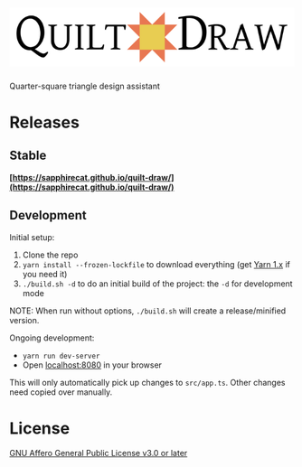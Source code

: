 <h1><picture>
    <source media="(prefers-color-scheme: dark)" srcset="src/images/logo-dk.svg">
    <img alt="Quilt Draw" src="src/images/logo.svg">
</picture></h1>

Quarter-square triangle design assistant

# Releases

## Stable

**[https://sapphirecat.github.io/quilt-draw/](https://sapphirecat.github.io/quilt-draw/)**

## Development

Initial setup:

1. Clone the repo
2. `yarn install --frozen-lockfile` to download everything
   (get [Yarn 1.x](https://classic.yarnpkg.com/) if you need it)
3. `./build.sh -d` to do an initial build of the project:
   the `-d` for development mode

NOTE: When run without options, `./build.sh` will create a release/minified
version.

Ongoing development:

* `yarn run dev-server`
* Open [localhost:8080](http://localhost:8080/) in your browser

This will only automatically pick up changes to `src/app.ts`.  Other changes
need copied over manually.

# License

[GNU Affero General Public License v3.0 or later](https://spdx.org/licenses/AGPL-3.0-or-later.html#licenseText)
